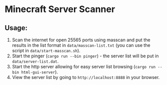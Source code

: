# Minecraft Server Scanner
## Usage:
1. Scan the internet for open 25565 ports using masscan and put the results in the list format in `data/masscan-list.txt` (you can use the script in `data/start-masscan.sh`).
2. Start the pinger (`cargo run --bin pinger`) - the server list will be put in `data/server-list.dat`.
3. Start the http server allowing for easy server list browsing (`cargo run --bin html-gui-server`).
4. View the server list by going to `http://localhost:8888` in your browser.
